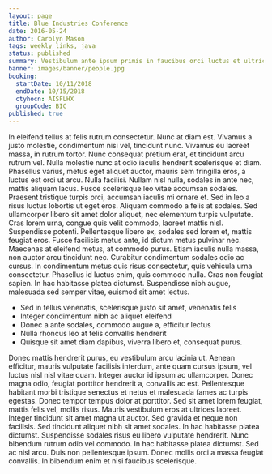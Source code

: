 ```yaml
---
layout: page
title: Blue Industries Conference
date: 2016-05-24
author: Carolyn Mason
tags: weekly links, java
status: published
summary: Vestibulum ante ipsum primis in faucibus orci luctus et ultrices.
banner: images/banner/people.jpg
booking:
  startDate: 10/11/2018
  endDate: 10/15/2018
  ctyhocn: AISFLHX
  groupCode: BIC
published: true
---
```

In eleifend tellus at felis rutrum consectetur. Nunc at diam est. Vivamus a justo molestie, condimentum nisi vel, tincidunt nunc. Vivamus eu laoreet massa, in rutrum tortor. Nunc consequat pretium erat, et tincidunt arcu rutrum vel. Nulla molestie nunc at odio iaculis hendrerit scelerisque et diam. Phasellus varius, metus eget aliquet auctor, mauris sem fringilla eros, a luctus est orci ut arcu. Nulla facilisi. Nullam nisl nulla, sodales in ante nec, mattis aliquam lacus. Fusce scelerisque leo vitae accumsan sodales. Praesent tristique turpis orci, accumsan iaculis mi ornare et. Sed in leo a risus luctus lobortis ut eget eros.
Aliquam commodo a felis at sodales. Sed ullamcorper libero sit amet dolor aliquet, nec elementum turpis vulputate. Cras lorem urna, congue quis velit commodo, laoreet mattis nisl. Suspendisse potenti. Pellentesque libero ex, sodales sed lorem et, mattis feugiat eros. Fusce facilisis metus ante, id dictum metus pulvinar nec. Maecenas at eleifend metus, at commodo purus. Etiam iaculis nulla massa, non auctor arcu tincidunt nec. Curabitur condimentum sodales odio ac cursus. In condimentum metus quis risus consectetur, quis vehicula urna consectetur. Phasellus id luctus enim, quis commodo nulla. Cras non feugiat sapien. In hac habitasse platea dictumst. Suspendisse nibh augue, malesuada sed semper vitae, euismod sit amet lectus.

* Sed in tellus venenatis, scelerisque justo sit amet, venenatis felis
* Integer condimentum nibh ac aliquet eleifend
* Donec a ante sodales, commodo augue a, efficitur lectus
* Nulla rhoncus leo at felis convallis hendrerit
* Quisque sit amet diam dapibus, viverra libero et, consequat purus.

Donec mattis hendrerit purus, eu vestibulum arcu lacinia ut. Aenean efficitur, mauris vulputate facilisis interdum, ante quam cursus ipsum, vel luctus nisl nisl vitae quam. Integer auctor id ipsum ac ullamcorper. Donec magna odio, feugiat porttitor hendrerit a, convallis ac est. Pellentesque habitant morbi tristique senectus et netus et malesuada fames ac turpis egestas. Donec tempor tempus dolor at porttitor. Sed sit amet lorem feugiat, mattis felis vel, mollis risus. Mauris vestibulum eros at ultrices laoreet. Integer tincidunt sit amet magna ut auctor. Sed gravida et neque non facilisis. Sed tincidunt aliquet nibh sit amet sodales. In hac habitasse platea dictumst.
Suspendisse sodales risus eu libero vulputate hendrerit. Nunc bibendum rutrum odio vel commodo. In hac habitasse platea dictumst. Sed ac nisl arcu. Duis non pellentesque ipsum. Donec mollis orci a massa feugiat convallis. In bibendum enim et nisi faucibus scelerisque.

